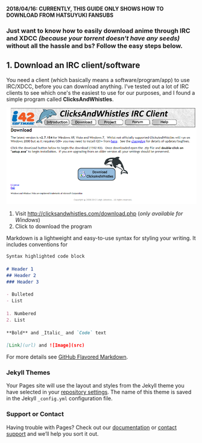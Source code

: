 **2018/04/16: CURRENTLY, THIS GUIDE ONLY SHOWS HOW TO DOWNLOAD FROM HATSUYUKI FANSUBS**

### Just want to know how to easily download anime through IRC and XDCC _(because your torrent doesn't have any seeds)_ without all the hassle and bs? Follow the easy steps below.

## 1. Download an IRC client/software

You need a client (which basically means a software/program/app) to use IRC/XDCC, before you can download anything. I've tested out a lot of IRC clients to see which one's the easiest to use for our purposes, and I found a simple program called **ClicksAndWhistles**.

![ClicksAndWhistles](https://github.com/Prid13/IRC-Guide/blob/master/image.png)

1. Visit http://clicksandwhistles.com/download.php (_only available for Windows_)
2. Click to download the program

Markdown is a lightweight and easy-to-use syntax for styling your writing. It includes conventions for

```markdown
Syntax highlighted code block

# Header 1
## Header 2
### Header 3

- Bulleted
- List

1. Numbered
2. List

**Bold** and _Italic_ and `Code` text

[Link](url) and ![Image](src)
```

For more details see [GitHub Flavored Markdown](https://guides.github.com/features/mastering-markdown/).

### Jekyll Themes

Your Pages site will use the layout and styles from the Jekyll theme you have selected in your [repository settings](https://github.com/Prid13/IRC-Guide/settings). The name of this theme is saved in the Jekyll `_config.yml` configuration file.

### Support or Contact

Having trouble with Pages? Check out our [documentation](https://help.github.com/categories/github-pages-basics/) or [contact support](https://github.com/contact) and we’ll help you sort it out.
